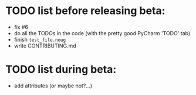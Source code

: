 # TODO list before releasing beta:
* fix #6
* do all the TODOs in the code (with the pretty good PyCharm 'TODO' tab)
* finish `test_file.noug`
* write CONTRIBUTING.md

# TODO list during beta:
* add attributes (or maybe not?...)
